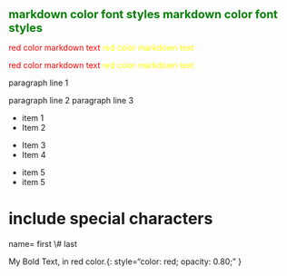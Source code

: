 <span style="color:green;font-weight:700;font-size:20px">
    markdown color font styles
</span>


<span style="color:green;font-weight:700;font-size:20px"> 
markdown color font styles
</span>

<style>
red { color: red }
yellow { color: yellow }
</style>

<red> red color markdown text</red>
<yellow> red color markdown text</yellow>

<p><red> red color markdown text</red>
<yellow> red color markdown text</yellow></p>

 paragraph line 1

 paragraph line 2
 paragraph line 3

* item 1
* Item 2
- Item 3
- Item 4
+ item 5
+ item 5

# include special characters

name= first \\# last

My Bold Text, in red color.{: style=“color: red; opacity: 0.80;” }